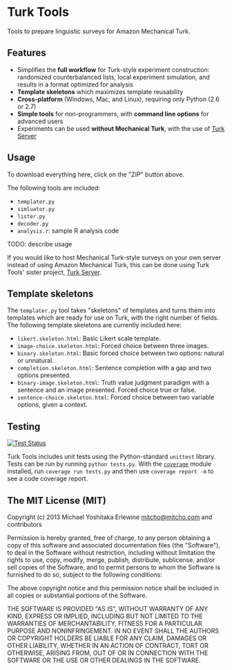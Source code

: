 Turk Tools
==========

Tools to prepare linguistic surveys for Amazon Mechanical Turk.

## Features

* Simplifies the **full workflow** for Turk-style experiment construction: randomized counterbalanced lists, local experiment simulation, and results in a format optimized for analysis
* **Template skeletons** which maximizes template reusability
* **Cross-platform** (Windows, Mac, and Linux), requiring only Python (2.6 or 2.7)
* **Simple tools** for non-programmers, with **command line options** for advanced users
* Experiments can be used **without Mechanical Turk**, with the use of [Turk Server](https://github.com/mitcho/turkserver)

## Usage

To download everything here, click on the "ZIP" button above.

The following tools are included:

* `templater.py`
* `simluator.py`
* `lister.py`
* `decoder.py`
* `analysis.r`: sample R analysis code

TODO: describe usage

If you would like to host Mechanical Turk-style surveys on your own server instead of using Amazon Mechanical Turk, this can be done using Turk Tools' sister project, [Turk Server](https://github.com/mitcho/turkserver).

## Template skeletons

The `templater.py` tool takes "skeletons" of templates and turns them into templates which are ready for use on Turk, with the right number of fields. The following template skeletons are currently included here:

* `likert.skeleton.html`: Basic Likert scale template.
* `image-choice.skeleton.html`: Forced choice between three images.
* `binary.skeleton.html`: Basic forced choice between two options: natural or unnatural.
* `completion.skeleton.html`: Sentence completion with a gap and two options presented.
* `binary-image.skeleton.html`: Truth value judgment paradigm with a sentence and an image presented. Forced choice true or false.
* `sentence-choice.skeleton.html`: Forced choice between two variable options, given a context.

## Testing

[![Test Status](https://travis-ci.org/mitcho/turktools.png?branch=master)](https://travis-ci.org/mitcho/turktools)

Turk Tools includes unit tests using the Python-standard `unittest` library. Tests can be run by running `python tests.py`. With the [`coverage`](http://nedbatchelder.com/code/coverage/) module installed, run `coverage run tests.py` and then use `coverage report -m` to see a code coverage report.

## The MIT License (MIT)

Copyright (c) 2013 Michael Yoshitaka Erlewine <mitcho@mitcho.com> and contributors

Permission is hereby granted, free of charge, to any person obtaining a copy
of this software and associated documentation files (the "Software"), to deal
in the Software without restriction, including without limitation the rights
to use, copy, modify, merge, publish, distribute, sublicense, and/or sell
copies of the Software, and to permit persons to whom the Software is
furnished to do so, subject to the following conditions:

The above copyright notice and this permission notice shall be included in
all copies or substantial portions of the Software.

THE SOFTWARE IS PROVIDED "AS IS", WITHOUT WARRANTY OF ANY KIND, EXPRESS OR
IMPLIED, INCLUDING BUT NOT LIMITED TO THE WARRANTIES OF MERCHANTABILITY,
FITNESS FOR A PARTICULAR PURPOSE AND NONINFRINGEMENT. IN NO EVENT SHALL THE
AUTHORS OR COPYRIGHT HOLDERS BE LIABLE FOR ANY CLAIM, DAMAGES OR OTHER
LIABILITY, WHETHER IN AN ACTION OF CONTRACT, TORT OR OTHERWISE, ARISING FROM,
OUT OF OR IN CONNECTION WITH THE SOFTWARE OR THE USE OR OTHER DEALINGS IN
THE SOFTWARE.
